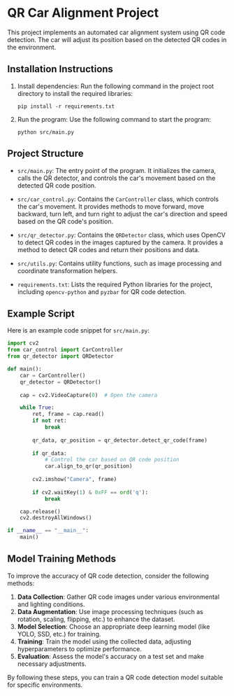 # QR Car Alignment Project

This project implements an automated car alignment system using QR code detection. The car will adjust its position based on the detected QR codes in the environment.

## Installation Instructions

1. Install dependencies:
   Run the following command in the project root directory to install the required libraries:
   ```
   pip install -r requirements.txt
   ```

2. Run the program:
   Use the following command to start the program:
   ```
   python src/main.py
   ```

## Project Structure

- `src/main.py`: The entry point of the program. It initializes the camera, calls the QR detector, and controls the car's movement based on the detected QR code position.
  
- `src/car_control.py`: Contains the `CarController` class, which controls the car's movement. It provides methods to move forward, move backward, turn left, and turn right to adjust the car's direction and speed based on the QR code's position.

- `src/qr_detector.py`: Contains the `QRDetector` class, which uses OpenCV to detect QR codes in the images captured by the camera. It provides a method to detect QR codes and return their positions and data.

- `src/utils.py`: Contains utility functions, such as image processing and coordinate transformation helpers.

- `requirements.txt`: Lists the required Python libraries for the project, including `opencv-python` and `pyzbar` for QR code detection.

## Example Script

Here is an example code snippet for `src/main.py`:

```python
import cv2
from car_control import CarController
from qr_detector import QRDetector

def main():
    car = CarController()
    qr_detector = QRDetector()
    
    cap = cv2.VideoCapture(0)  # Open the camera

    while True:
        ret, frame = cap.read()
        if not ret:
            break
        
        qr_data, qr_position = qr_detector.detect_qr_code(frame)
        
        if qr_data:
            # Control the car based on QR code position
            car.align_to_qr(qr_position)
        
        cv2.imshow("Camera", frame)
        
        if cv2.waitKey(1) & 0xFF == ord('q'):
            break

    cap.release()
    cv2.destroyAllWindows()

if __name__ == "__main__":
    main()
```

## Model Training Methods

To improve the accuracy of QR code detection, consider the following methods:

1. **Data Collection**: Gather QR code images under various environmental and lighting conditions.
2. **Data Augmentation**: Use image processing techniques (such as rotation, scaling, flipping, etc.) to enhance the dataset.
3. **Model Selection**: Choose an appropriate deep learning model (like YOLO, SSD, etc.) for training.
4. **Training**: Train the model using the collected data, adjusting hyperparameters to optimize performance.
5. **Evaluation**: Assess the model's accuracy on a test set and make necessary adjustments.

By following these steps, you can train a QR code detection model suitable for specific environments.